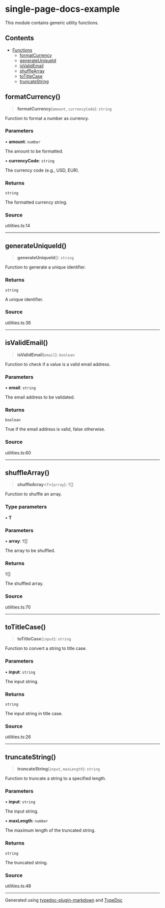 # single-page-docs-example

This module contains generic utility functions.

## Contents

- [Functions](README.md#functions)
    - [formatCurrency](README.md#formatcurrency)
    - [generateUniqueId](README.md#generateuniqueid)
    - [isValidEmail](README.md#isvalidemail)
    - [shuffleArray](README.md#shufflearray)
    - [toTitleCase](README.md#totitlecase)
    - [truncateString](README.md#truncatestring)

## formatCurrency()

> **formatCurrency**(`amount`, `currencyCode`): `string`

Function to format a number as currency.

### Parameters

• **amount**: `number`

The amount to be formatted.

• **currencyCode**: `string`

The currency code (e.g., USD, EUR).

### Returns

`string`

The formatted currency string.

### Source

utilities.ts:14

***

## generateUniqueId()

> **generateUniqueId**(): `string`

Function to generate a unique identifier.

### Returns

`string`

A unique identifier.

### Source

utilities.ts:36

***

## isValidEmail()

> **isValidEmail**(`email`): `boolean`

Function to check if a value is a valid email address.

### Parameters

• **email**: `string`

The email address to be validated.

### Returns

`boolean`

True if the email address is valid, false otherwise.

### Source

utilities.ts:60

***

## shuffleArray()

> **shuffleArray**\<`T`\>(`array`): `T`[]

Function to shuffle an array.

### Type parameters

• **T**

### Parameters

• **array**: `T`[]

The array to be shuffled.

### Returns

`T`[]

The shuffled array.

### Source

utilities.ts:70

***

## toTitleCase()

> **toTitleCase**(`input`): `string`

Function to convert a string to title case.

### Parameters

• **input**: `string`

The input string.

### Returns

`string`

The input string in title case.

### Source

utilities.ts:26

***

## truncateString()

> **truncateString**(`input`, `maxLength`): `string`

Function to truncate a string to a specified length.

### Parameters

• **input**: `string`

The input string.

• **maxLength**: `number`

The maximum length of the truncated string.

### Returns

`string`

The truncated string.

### Source

utilities.ts:48

***

Generated using [typedoc-plugin-markdown](https://www.npmjs.com/package/typedoc-plugin-markdown) and [TypeDoc](https://typedoc.org/)
